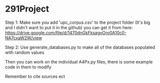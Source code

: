 # 291Project

Step 1: Make sure you add 'upc_corpus.csv' to the project folder (It's big and I didn't want to put it in the github) you can get it from here: https://drive.google.com/file/d/1470dnGkFksagvOro0A10c0-NA7cxaW2W/view

Step 2: Use generate_databases.py to make all of the databases populated with random values

Then you can work on the individual A4Px.py files, there is some example code in them to modify

Remember to cite sources ect
